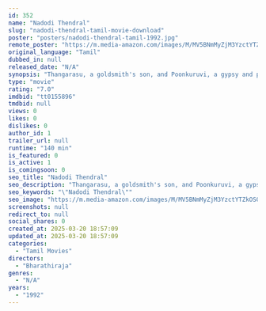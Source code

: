 ```yaml
---
id: 352
name: "Nadodi Thendral"
slug: "nadodi-thendral-tamil-movie-download"
poster: "posters/nadodi-thendral-tamil-1992.jpg"
remote_poster: "https://m.media-amazon.com/images/M/MV5BNmMyZjM3YzctYTZkOS00OThmLWE5ZDYtOGQ1NGY0NTQyMDY3XkEyXkFqcGc@._V1_SX300.jpg"
original_language: "Tamil"
dubbed_in: null
released_date: "N/A"
synopsis: "Thangarasu, a goldsmith's son, and Poonkuruvi, a gypsy and poultry seller, fall in love during the era of British rule. However, Thangarasu soon attracts the affections of a young English lady."
type: "movie"
rating: "7.0"
imdbid: "tt0155896"
tmdbid: null
views: 0
likes: 0
dislikes: 0
author_id: 1
trailer_url: null
runtime: "140 min"
is_featured: 0
is_active: 1
is_comingsoon: 0
seo_title: "Nadodi Thendral"
seo_description: "Thangarasu, a goldsmith's son, and Poonkuruvi, a gypsy and poultry seller, fall in love during the era of British rule. However, Thangarasu soon attracts the affections of a young English lady."
seo_keywords: "\"Nadodi Thendral\""
seo_image: "https://m.media-amazon.com/images/M/MV5BNmMyZjM3YzctYTZkOS00OThmLWE5ZDYtOGQ1NGY0NTQyMDY3XkEyXkFqcGc@._V1_SX300.jpg"
screenshots: null
redirect_to: null
social_shares: 0
created_at: 2025-03-20 18:57:09
updated_at: 2025-03-20 18:57:09
categories:
  - "Tamil Movies"
directors:
  - "Bharathiraja"
genres:
  - "N/A"
years:
  - "1992"
---
```


